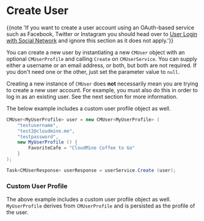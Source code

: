 # Create User

{{note 'If you want to create a user account using an OAuth-based service such as Facebook, Twitter or Instagram you should head over to [User Login with Social Network](#/android_and_java#user-login-with-social-network) and ignore this section as it does not apply.'}}

You can create a new user by instantiating a new `CMUser` object with an optional `CMUserProfile` and calling `Create` on `CMUserService`. You can supply either a username or an email address, or both, but both are not required. If you don't need one or the other, just set the parameter value to `null`.

Creating a new instance of `CMUser` does **not** necessarily mean you are trying to create a new user account. For example, you must also do this in order to log in as an existing user. See the next section for more information.

The below example includes a custom user profile object as well. 

```csharp
CMUser<MyUserProfile> user = new CMUser<MyUserProfile> (
    "testusername", 
    "test2@cloudmine.me", 
    "testpassword", 
    new MyUserProfile () {
        FavoriteCafe = "CloudMine Coffee to Go"
    }
);

Task<CMUserResponse> userResponse = userService.Create (user);
```	  

### Custom User Profile

The above example includes a custom user profile object as well. `MyUserProfile` derives from `CMUserProfile` and is persisted as the profile of the user.
